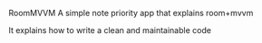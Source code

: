 <H>RoomMVVM</H>
A simple note priority app that explains room+mvvm

It explains how to write a clean and maintainable code
